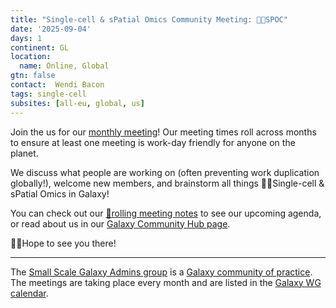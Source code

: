 ```yaml
---
title: "Single-cell & sPatial Omics Community Meeting: 🖖🏾SPOC"
date: '2025-09-04'
days: 1
continent: GL
location:
  name: Online, Global
gtn: false
contact:  Wendi Bacon
tags: single-cell
subsites: [all-eu, global, us]
---
```


Join the us for our <a href="https://calendar.google.com/calendar/event?action=TEMPLATE&tmeid=NGlubGY0azhmbG80c3FnazNkcnNwZjdzMTNfMjAyNTAyMDRUMDgwMDAwWiBnYWxheHkuc2MuY29wQG0&tmsrc=galaxy.sc.cop%40gmail.com&scp=ALL">monthly meeting</a>! Our meeting times roll across months to ensure at least one meeting is work-day friendly for anyone on the planet.

We discuss what people are working on (often preventing work duplication globally!), welcome new members, and brainstorm all things 🖖🏾Single-cell & sPatial Omics in Galaxy!

You can check out our <a href="https://docs.google.com/document/d/19W--oeFoEgfZbw9MWvky_A__554th-VG3ryOqtfmHSA/edit?tab=t.ikggoqty5qt#heading=h.fwh1shniur5d">📝rolling meeting notes</a> to see our upcoming agenda, or read about us in our <a href="https://galaxyproject.org/community/sig/singlecell/">Galaxy Community Hub page</a>.

👋🏾Hope to see you there!



---

The [Small Scale Galaxy Admins group](https://galaxyproject.org/community/sig/small-scale-admins/) is a [Galaxy community of practice](https://galaxyproject.org/community/sig/#communities-of-practice).
The meetings are taking place every month and are listed in the [Galaxy WG calendar](https://calendar.google.com/calendar/u/0/embed?src=5l6o0msfduoir59hrab0jlkocc@group.calendar.google.com).
